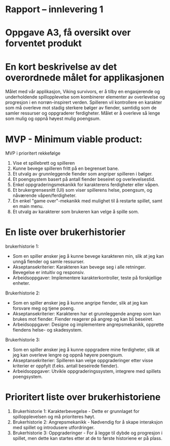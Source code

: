 # Rapport – innlevering 1
# Oppgave A3, få oversikt over forventet produkt

# En kort beskrivelse av det overordnede målet for applikasjonen
Målet med vår applikasjon, Viking survivors, 
er å tilby en engasjerende og underholdende spillopplevelse 
som kombinerer elementer av overlevelse og progresjon i en 
norrøn-inspirert verden. Spilleren vil kontrollere en 
karakter som må overleve mot stadig sterkere bølger 
av fiender, samtidig som de samler ressurser og oppgraderer 
ferdigheter. Målet er å overleve så lenge som mulig 
og oppnå høyest mulig poengsum.


# MVP - Minimum viable product:
MVP i prioritert rekkefølge
1. Vise et spillebrett og spilleren
2. Kunne bevege spilleren fritt på en begrenset bane.
3. Et utvalg av grunnleggende fiender som angriper spilleren i bølger.
4. Et poengsystem basert på antall fiender beseiret og overlevelsestid.
5. Enkel oppgraderingsmekanikk for karakterens ferdigheter eller våpen.
6. Et brukergrensesnitt (UI) som viser spillerens helse, poengsum, og nåværende våpen/ferdigheter.
7. En enkel "game over"-mekanikk med mulighet til å restarte spillet, samt en main menu.
8. Et utvalg av karakterer som brukeren kan velge å spille som.

# En liste over brukerhistorier
brukerhistorie 1: 
- Som en spiller ønsker jeg å kunne bevege karakteren min, slik at jeg kan unngå fiender og samle ressurser.
- Akseptansekriterier: Karakteren kan bevege seg i alle retninger. Bevegelse er intuitiv og responsiv.
- Arbeidsoppgaver: Implementere karakterkontroller, teste på forskjellige enheter.

Brukerhistorie 2: 
- Som en spiller ønsker jeg å kunne angripe fiender, slik at jeg kan forsvare meg og tjene poeng.
- Akseptansekriterier: Karakteren har et grunnleggende angrep som kan brukes mot fiender. Fiender reagerer på angrep og kan bli beseiret.
- Arbeidsoppgaver: Designe og implementere angrepsmekanikk, opprette fiendens helse- og skadesystem.

Brukerhistorie 3: 
- Som en spiller ønsker jeg å kunne oppgradere mine ferdigheter, slik at jeg kan overleve lengre og oppnå høyere poengsum.
- Akseptansekriterier: Spilleren kan velge oppgraderinger etter visse kriterier er oppfylt (f.eks. antall beseirede fiender).
- Arbeidsoppgaver: Utvikle oppgraderingssystem, integrere med spillets poengsystem.

# Prioritert liste over brukerhistoriene
1. Brukerhistorie 1: Karakterbevegelse - Dette er grunnlaget for spillopplevelsen og må prioriteres høyt.
2. Brukerhistorie 2: Angrepsmekanikk - Nødvendig for å skape interaksjon med spillet og introdusere utfordringer.
3. Brukerhistorie 3: Oppgraderinger - For å legge til dybde og progresjon i spillet, men dette kan startes etter at de to første historiene er på plass.
